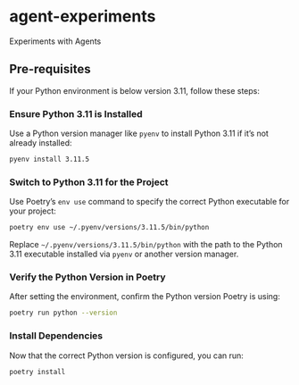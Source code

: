 # agent-experiments

Experiments with Agents

## Pre-requisites

If your Python environment is below version 3.11, follow these steps:

### Ensure Python 3.11 is Installed

Use a Python version manager like `pyenv` to install Python 3.11 if it’s not already installed:

```sh
pyenv install 3.11.5
```

### Switch to Python 3.11 for the Project

Use Poetry’s `env use` command to specify the correct Python executable for your project:

```sh
poetry env use ~/.pyenv/versions/3.11.5/bin/python
```

Replace `~/.pyenv/versions/3.11.5/bin/python` with the path to the Python 3.11 executable installed via `pyenv` or another version manager.

### Verify the Python Version in Poetry

After setting the environment, confirm the Python version Poetry is using:

```sh
poetry run python --version
```

### Install Dependencies

Now that the correct Python version is configured, you can run:

```sh
poetry install
```

